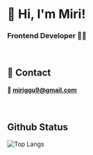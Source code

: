 # 👋 Hi, I'm Miri!
### Frontend Developer 👩‍💻
<br/>

## 💬 Contact
#### 📨 miriggu9@gmail.com
<br/>

## Github Status
![Top Langs](https://github-readme-stats.vercel.app/api/top-langs/?username=mirigu&langs_count=10&layout=compact&theme=shades-of-purple)
